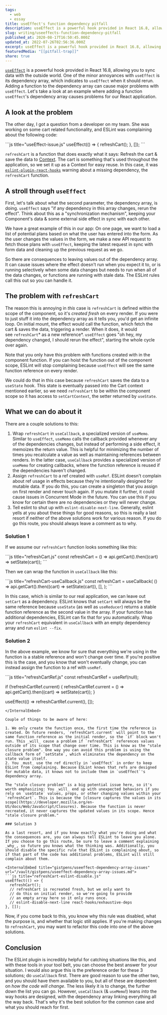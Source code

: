 ```yaml
---
tags:
  - web
  - essay
title: useEffect's function dependency pitfall
description: useEffect is a powerful hook provided in React 16.8, allowing you to sync data with the outside world. One of the minor annoyances with useEffect is its dependency array, which indicates to useEffect when it should rerun. Adding a function to the dependency array can cause major problems with useEffect. Let’s take a look at \[…]
slug: writing/useeffects-function-dependency-pitfall
published_at: 2020-08-17T16:50:45.000Z
updated_at: 2022-07-26T02:56:36.000Z
excerpt: useEffect is a powerful hook provided in React 16.8, allowing you to sync data with the outside world. One of the minor annoyances with useEffect is its dependency array, which indicates to useEffect when it should rerun. Adding a function to the dependency array can cause major problems with useEffect. Let’s take a look at \[…]
featuredMedia: "[[pitfall-trap]]"
share: true
---
```


[`useEffect`](https://reactjs.org/docs/hooks-effect.html) is a powerful hook provided in React 16.8, allowing you to sync data with the outside world. One of the minor annoyances with `useEffect` is its dependency array, which indicates to `useEffect` when it should rerun. Adding a function to the dependency array can cause major problems with `useEffect`. Let's take a look at an example where adding a function `useEffect`'s dependency array causes problems for our React application.

## A look at the problem

The other day, I got a question from a developer on my team. She was working on some cart related functionality, and ESLint was complaining about the following code:

<InternalEmbed title="gistpens/useeffect-dependency-array-issues" url="/vault/gistpens/useeffect-dependency-array-issues.md">
```js title="useEffect-issue.js"
useEffect(() => {
  refreshCart();
}, []);
```
</InternalEmbed>

`refreshCart` is a function that does exactly what it says: Refresh the cart & save the data to [Context](https://reactjs.org/docs/context.html). The cart is something that's used throughout the application, so we set it up as a Context for easy reuse. In this case, it was [`eslint-plugin-react-hooks`](https://www.npmjs.com/package/eslint-plugin-react-hooks) warning about a missing dependency, the `refreshCart` function.

## A stroll through `useEffect`

First, let's talk about what the second parameter, the dependency array, is doing. `useEffect` says "if any dependency in this array changes, rerun the effect". Think about this as a "synchronization mechanism", keeping your Component's data & some external side effect in sync with each other.

We have a great example of this in our app: On one page, we want to load a list of potential plans based on what the user has entered into the form. As the user changes the values in the form, we make a new API request to fetch those plans with `useEffect`, keeping the latest request in sync with form data and cleaning up the previous request as we go.

So there are consequences to leaving values out of the dependency array. It can cause issues where the effect doesn't run when you expect it to, or is running selectively when some data changes but needs to run when all of the data changes, or functions are running with stale data. The ESLint rules call this out so you can handle it.

## The problem with `refreshCart`

The reason this is annoying in *this* case is `refreshCart` is defined within the scope of the component, so it's *created fresh* on every render. If you were to just stuff it into the dependency array as it tells you, you'd get an infinite loop. On initial mount, the effect would call the function, which fetch the cart & saves the data, triggering a render. When it does, it would see `refreshCart`\* as a new reference\*. `useEffect` goes "oh hey, my dependency changed, I should rerun the effect", starting the whole cycle over again.

Note that you only have this problem with functions created with in the component function. If you can hoist the function out of the component scope, ESLint will stop complaining because `useEffect` will see the same function reference on every render.

We could do that in this case because `refreshCart` saves the data to a `useState` hook. This state is eventually passed into the Cart context mentioned earlier, so we need `refreshCart` to be within the component scope so it has access to `setCartContext`, the setter returned by `useState`.

## What we can do about it

There are a couple solutions to this:

1. Wrap `refreshCart` in `useCallback`, a specialized version of `useMemo`. Similar to `useEffect`, `useMemo` calls the callback provided whenever any of the dependencies changes, but instead of performing a side effect, it memoizes the return value. This is helpful for minimizing the number of times you recalculate a value as well as maintaining references between renders. In the latter case, `useCallback` provides a specialized version of `useMemo` for creating callbacks, where the function reference is reused if the dependencies haven't changed.
2. Assign `refreshCart` to a ref created with `useRef`. ESLint doesn't complain about ref usage in effects because they're intentionally designed for mutable data. If you do this, you can create a singleton that you assign on first render and never touch again. If you mutate it further, it could cause issues in Concurrent Mode in the future. You can use this if you know for certain there are no dependencies or they will never change.
3. Tell eslint to shut up with `eslint-disable-next-line`. Generally, eslint yells at you about these things for good reasons, so this is really a last resort if neither of the above solutions work for various reason. If you do go this route, you should always leave a comment as to why.

### Solution 1

If we assume our `refreshCart` function looks something like this:

<InternalEmbed title="gistpens/useeffect-dependency-array-issues" url="/vault/gistpens/useeffect-dependency-array-issues.md">
```js title="refreshCart.js"
const refreshCart = () => api.getCart().then((cart) => setState(cart));
```
</InternalEmbed>

Then we can wrap the function in `useCallback` like this:

<InternalEmbed title="gistpens/useeffect-dependency-array-issues" url="/vault/gistpens/useeffect-dependency-array-issues.md">
```js title="refreshCart-useCallback.js"
const refreshCart = useCallback(
  () => api.getCart().then((cart) => setState(cart)),
  [],
);
```
</InternalEmbed>

In this case, which is similar to our real application, we can leave out `setCart` as a dependency. ESLint knows that `setCart` will always be the same reference because `useState` (as well as `useReducer`) returns a stable function reference as the second value in the array. If your function has additional dependencies, ESLint can fix that for you automatically. Wrap your `refreshCart` equivalent in `useCallback` with an empty dependency array and run `eslint --fix`.

### Solution 2

In the above example, we know for sure that everything we're using in the function is a stable reference and won't change over time. If you're positive this is the case, and you know that won't eventually change, you can instead assign the function to a ref with `useRef`.

<InternalEmbed title="gistpens/useeffect-dependency-array-issues" url="/vault/gistpens/useeffect-dependency-array-issues.md">
```js title="refreshCartRef.js"
const refreshCartRef = useRef(null);

if (!refreshCartRef.current) {
  refreshCartRef.current = () => api.getCart().then((cart) => setState(cart));
}

useEffect(() => refreshCartRef.current(), []);
```
</InternalEmbed>

Couple of things to be aware of here:

1. We only create the function once, the first time the reference is created. On future renders, `refreshCart.current` will point to the same function reference as the initial render, so the `if` block won't run. This _will_ cause a problem if `refreshCart` references values outside of its scope that change over time. This is know as the "stale closure problem". One way you can avoid this problem is using the callback form of `setState`, which eliminates the dependency on the state value itself.
2. You _must_ use the ref directly in `useEffect` in order to keep ESLint from complaining. Because ESLint knows that refs are designed for mutable data, it knows not to include them in `useEffect`'s dependency array.

The "stale closure problem" is a big potential issue here, so it's worth emphasizing: You _will_ end up with unexpected behaviors if you rely on `useState` values, props, or other changing values within your `refreshCart`. This is because the [closure captures the values in its scope](https://developer.mozilla.org/en-US/docs/Web/JavaScript/Closures). Because the function is never recreated, it never captures the updated values in its scope. Hence "stale closure problem."

### Solution 3

As a last resort, and if you know exactly what you're doing and what the consequences are, you can always tell ESLint to leave you alone. If you choose to go this route, be sure to leave a comment explaining _why_, so future you knows what the thinking was. Additionally, you should disable the specific rule that ESLint is complaining about, so if that part of the code has additional problems, ESLint will still complain about them.

<InternalEmbed title="gistpens/useeffect-dependency-array-issues" url="/vault/gistpens/useeffect-dependency-array-issues.md">
```js title="refreshCart-eslint-disable.js"
useEffect(() => {
  refreshCart();
  // refreshCart is recreated fresh, but we only want to
  // do this on initial render, so we're going to provide
  // an empty array here so it only runs once.
  // eslint-disable-next-line react-hooks/exhaustive-deps
}, []);
```
</InternalEmbed>

Now, if you come back to this, you know why this rule was disabled, what the purpose is, and whether that logic still applies. If you're making changes to `refreshCart`, you may want to refactor this code into one of the above solutions.

## Conclusion

The ESLint plugin is incredibly helpful for catching situations like this, and with these tools in your tool belt, you can choose the best answer for your situation. I would also argue this is the preference order for these 3 solutions; do `useCallback` first. There are good reason to use the other two, and you should have them available to you, but all of these are dependent on _how the code will change_. The less likely it is to change, the further down the list you can go. However, `useCallback` (& `useMemo`!) leans _into_ the way hooks are designed, with the dependency array linking everything all the way back. That's why it's the best solution for the common case and what you should reach for first.
